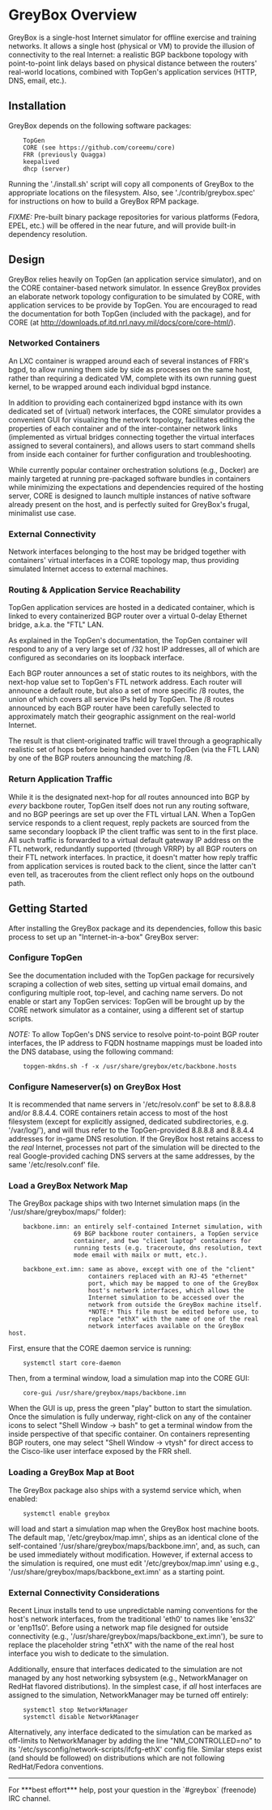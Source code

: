 # GreyBox Overview #
GreyBox is a single-host Internet simulator for offline exercise and
training networks. It allows a single host (physical or VM) to provide
the illusion of connectivity to the real Internet: a realistic BGP
backbone topology with point-to-point link delays based on physical
distance between the routers' real-world locations, combined with
TopGen's application services (HTTP, DNS, email, etc.).

## Installation ##
GreyBox depends on the following software packages:

        TopGen
        CORE (see https://github.com/coreemu/core)
        FRR (previously Quagga)
        keepalived
        dhcp (server)

Running the './install.sh' script will copy all components of GreyBox
to the appropriate locations on the filesystem. Also, see
'./contrib/greybox.spec' for instructions on how to build a GreyBox RPM
package.

*FIXME:* Pre-built binary package repositories for various platforms
(Fedora, EPEL, etc.) will be offered in the near future, and will provide
built-in dependency resolution.

## Design ##
GreyBox relies heavily on TopGen (an application service simulator), and
on the CORE container-based network simulator. In essence GreyBox provides
an elaborate network topology configuration to be simulated by CORE, with
application services to be provide by TopGen. You are encouraged to read
the documentation for both TopGen (included with the package), and for
CORE (at http://downloads.pf.itd.nrl.navy.mil/docs/core/core-html/).

### Networked Containers ###
An LXC container is wrapped around each of several instances of FRR's
bgpd, to allow running them side by side as processes on the same host,
rather than requiring a dedicated VM, complete with its own running guest
kernel, to be wrapped around each individual bgpd instance.

In addition to providing each containerized bgpd instance with its own
dedicated set of (virtual) network interfaces, the CORE simulator provides
a convenient GUI for visualizing the network topology, facilitates editing
the properties of each container and of the inter-container network links
(implemented as virtual bridges connecting together the virtual interfaces
assigned to several containers), and allows users to start command shells
from inside each container for further configuration and troubleshooting.

While currently popular container orchestration solutions (e.g., Docker)
are mainly targeted at running pre-packaged software bundles in containers
while minimizing the expectations and dependencies required of the hosting
server, CORE is designed to launch multiple instances of native software
already present on the host, and is perfectly suited for GreyBox's frugal,
minimalist use case.

### External Connectivity ###
Network interfaces belonging to the host may be bridged together with
containers' virtual interfaces in a CORE topology map, thus providing
simulated Internet access to external machines.

### Routing & Application Service Reachability ###
TopGen application services are hosted in a dedicated container, which is
linked to every containerized BGP router over a virtual 0-delay Ethernet
bridge, a.k.a. the "FTL" LAN.

As explained in the TopGen's documentation, the TopGen container will
respond to any of a very large set of /32 host IP addresses, all of which
are configured as secondaries on its loopback interface.

Each BGP router announces a set of static routes to its neighbors, with
the next-hop value set to TopGen's FTL network address. Each router will
announce a default route, but also a set of more specific /8 routes, the
union of which covers all service IPs held by TopGen. The /8 routes
announced by each BGP router have been carefully selected to approximately
match their geographic assignment on the real-world Internet.

The result is that client-originated traffic will travel through a
geographically realistic set of hops before being handed over to TopGen
(via the FTL LAN) by one of the BGP routers announcing the matching /8.

### Return Application Traffic ###
While it is the designated next-hop for *all* routes announced into BGP by
*every* backbone router, TopGen itself does not run any routing software,
and no BGP peerings are set up over the FTL virtual LAN. When a TopGen
service responds to a client request, reply packets are sourced from the
same secondary loopback IP the client traffic was sent to in the first
place. All such traffic is forwarded to a virtual default gateway IP
address on the FTL network, redundantly supported (through VRRP) by all
BGP routers on their FTL network interfaces. In practice, it doesn't
matter how reply traffic from application services is routed back to the
client, since the latter can't even tell, as traceroutes from the client
reflect only hops on the outbound path.

## Getting Started ##
After installing the GreyBox package and its dependencies, follow this
basic process to set up an "Internet-in-a-box" GreyBox server:

### Configure TopGen ###
See the documentation included with the TopGen package for recursively
scraping a collection of web sites, setting up virtual email domains,
and configuring multiple root, top-level, and caching name servers. Do
not enable or start any TopGen services: TopGen will be brought up by the
CORE network simulator as a container, using a different set of startup
scripts.

*NOTE:* To allow TopGen's DNS service to resolve point-to-point BGP router
interfaces, the IP address to FQDN hostname mappings must be loaded into
the DNS database, using the following command:

        topgen-mkdns.sh -f -x /usr/share/greybox/etc/backbone.hosts

### Configure Nameserver(s) on GreyBox Host ###
It is recommended that name servers in '/etc/resolv.conf' be set to
8.8.8.8 and/or 8.8.4.4. CORE containers retain access to most of the host
filesystem (except for explicitly assigned, dedicated subdirectories, e.g.
'/var/log/'), and will thus refer to the TopGen-provided 8.8.8.8 and
8.8.4.4 addresses for in-game DNS resolution. If the GreyBox host retains
access to the *real* Internet, processes not part of the simulation will
be directed to the real Google-provided caching DNS servers at the same
addresses, by the same '/etc/resolv.conf' file.

### Load a GreyBox Network Map ###
The GreyBox package ships with two Internet simulation maps (in the
'/usr/share/greybox/maps/' folder):

        backbone.imn: an entirely self-contained Internet simulation, with
                      69 BGP backbone router containers, a TopGen service
                      container, and two "client laptop" containers for
                      running tests (e.g. traceroute, dns resolution, text
                      mode email with mailx or mutt, etc.).

        backbone_ext.imn: same as above, except with one of the "client"
                          containers replaced with an RJ-45 "ethernet"
                          port, which may be mapped to one of the GreyBox
                          host's network interfaces, which allows the
                          Internet simulation to be accessed over the
                          network from outside the GreyBox machine itself.
                          *NOTE:* This file must be edited before use, to
                          replace "ethX" with the name of one of the real
                          network interfaces available on the GreyBox host.

First, ensure that the CORE daemon service is running:

        systemctl start core-daemon

Then, from a terminal window, load a simulation map into the CORE GUI:

        core-gui /usr/share/greybox/maps/backbone.imn

When the GUI is up, press the green "play" button to start the simulation.
Once the simulation is fully underway, right-click on any of the container
icons to select "Shell Window -> bash" to get a terminal window from the
inside perspective of that specific container. On containers representing
BGP routers, one may select "Shell Window -> vtysh" for direct access to
the Cisco-like user interface exposed by the FRR shell.

### Loading a GreyBox Map at Boot ###
The GreyBox package also ships with a systemd service which, when enabled:

        systemctl enable greybox

will load and start a simulation map when the GreyBox host machine boots.
The default map, '/etc/greybox/map.imn', ships as an identical clone of
the self-contained '/usr/share/greybox/maps/backbone.imn', and, as such,
can be used immediately without modification. However, if external access
to the simulation is required, one must edit '/etc/greybox/map.imn' using
e.g., '/usr/share/greybox/maps/backbone_ext.imn' as a starting point.

### External Connectivity Considerations ###
Recent Linux installs tend to use unpredictable naming conventions for
the host's network interfaces, from the traditional 'eth0' to names like
'ens32' or 'enp11s0'. Before using a network map file designed for outside
connectivity (e.g., '/usr/share/greybox/maps/backbone_ext.imn'), be sure
to replace the placeholder string "ethX" with the name of the real host
interface you wish to dedicate to the simulation.

Additionally, ensure that interfaces dedicated to the simulation are not
managed by any host networking sybsystem (e.g., NetworkManager on RedHat
flavored distributions). In the simplest case, if *all* host interfaces
are assigned to the simulation, NetworkManager may be turned off entirely:

        systemctl stop NetworkManager
        systemctl disable NetworkManager

Alternatively, any interface dedicated to the simulation can be marked as
off-limits to NetworkManager by adding the line "NM_CONTROLLED=no" to its
'/etc/sysconfig/network-scripts/ifcfg-ethX' config file. Similar steps
exist (and should be followed) on distributions which are not following
RedHat/Fedora conventions.

<hr>
For ***best effort*** help, post your question in the `#greybox` (freenode)
IRC channel.
